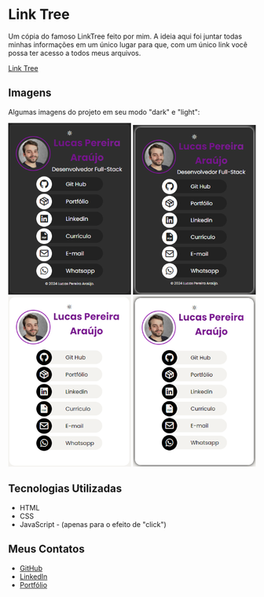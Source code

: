 # Link Tree

Um cópia do famoso LinkTree feito por mim. A ideia aqui foi juntar todas minhas informações em um único lugar para que, com um único link você possa ter acesso a todos meus arquivos. 

[Link Tree](https://lpa13.github.io/linktree-lucas/)

## Imagens

Algumas imagens do projeto em seu modo "dark" e "light":

<div>
    <img src="./assets/imgs/git-dark1.png" alt="Imagem 1" width="250"/>
    <img src="./assets/imgs/git-dark2.png" alt="Imagem 2" width="250"/>
    <img src="./assets/imgs/git-light1.png" alt="Imagem 3" width="250"/>
    <img src="./assets/imgs/git-light2.png" alt="Imagem 4" width="250"/>
</div>

## Tecnologias Utilizadas

- HTML
- CSS
- JavaScript - (apenas para o efeito de "click")


## Meus Contatos

- [GitHub](https://github.com/lpa13)
- [LinkedIn](https://www.linkedin.com/in/lucasparaujo/)
- [Portfólio](https://lpa13.github.io/lucas-portfolio/)
